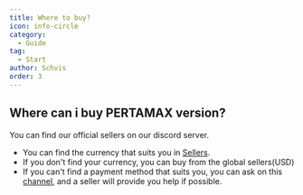 ```yaml
---
title: Where to buy?
icon: info-circle
category:
  - Guide
tag:
  - Start
author: Schvis
order: 3
---
```


## Where can i buy PERTAMAX version?

You can find our official sellers on our discord server.
- You can find the currency that suits you in [Sellers](https://discord.com/channels/1069057220802781265/1204755981834129439).
- If you don't find your currency, you can buy from the global sellers(USD)
- If you can't find a payment method that suits you, you can ask on this [channel](https://discord.com/channels/1069057220802781265/1205143920577880074), and a seller will provide you help if possible.
